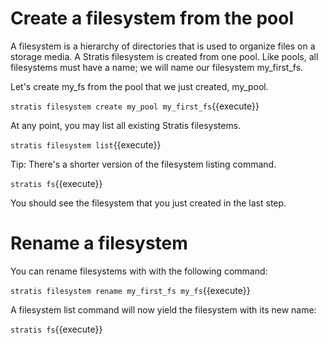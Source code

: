 # Create a filesystem from the pool

A filesystem is a hierarchy of directories that is used to organize files on a storage media. A Stratis filesystem is created from one pool. Like pools, all filesystems must have a name; we will name our filesystem my_first_fs.

Let's create my_fs from the pool that we just created, my_pool.

`stratis filesystem create my_pool my_first_fs`{{execute}}

At any point, you may list all existing Stratis filesystems.

`stratis filesystem list`{{execute}}

Tip: There's a shorter version of the filesystem listing command.

`stratis fs`{{execute}}

You should see the filesystem that you just created in the last step.

# Rename a filesystem

You can rename filesystems with with the following command:

`stratis filesystem rename my_first_fs my_fs`{{execute}}

A filesystem list command will now yield the filesystem with its new name:

`stratis fs`{{execute}}